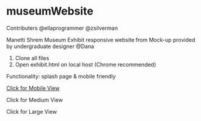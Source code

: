 # museumWebsite

Contributers @ellaprogrammer @zsilverman

Manetti Shrem Museum Exhibit responsive website from Mock-up provided by undergraduate designer @Dana

1. Clone all files
2. Open exhibit.html on local host (Chrome recommended)

Functionality: splash page & mobile friendly

 [Click for Mobile View](https://github.com/ellaprogrammer/museumWebsite/blob/master/A1%20-%20WT%20mobile%20(above%20the%20fold).pdf)

Click for Medium View

Click for Large View
